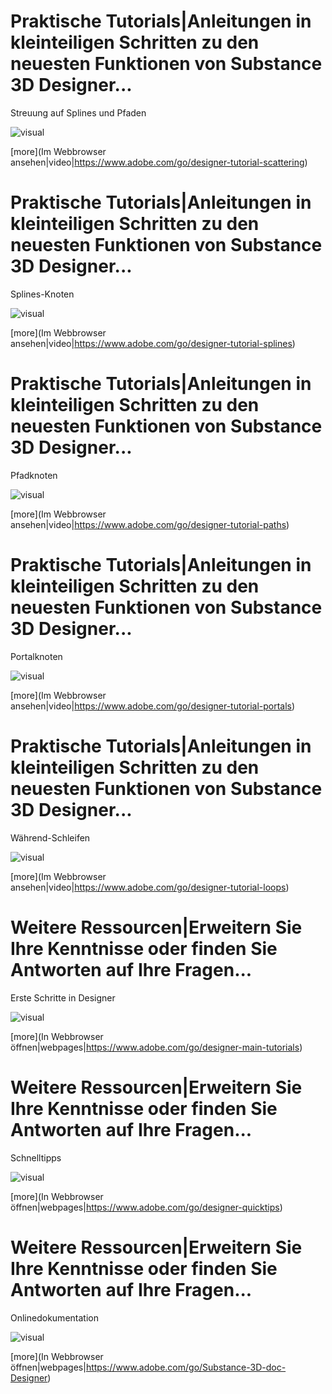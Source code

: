 <!--Entry format-->
<!--
# Section name|Section description
Element description
![visual]([image file])
[more](link text|icon|url)
-->

# Praktische Tutorials|Anleitungen in kleinteiligen Schritten zu den neuesten Funktionen von Substance 3D Designer...
Streuung auf Splines und Pfaden

![visual](tutorial5.png)

[more](Im Webbrowser ansehen|video|https://www.adobe.com/go/designer-tutorial-scattering)

# Praktische Tutorials|Anleitungen in kleinteiligen Schritten zu den neuesten Funktionen von Substance 3D Designer...
Splines-Knoten

![visual](tutorial1.png)

[more](Im Webbrowser ansehen|video|https://www.adobe.com/go/designer-tutorial-splines)

# Praktische Tutorials|Anleitungen in kleinteiligen Schritten zu den neuesten Funktionen von Substance 3D Designer...
Pfadknoten

![visual](tutorial2.png)

[more](Im Webbrowser ansehen|video|https://www.adobe.com/go/designer-tutorial-paths)

# Praktische Tutorials|Anleitungen in kleinteiligen Schritten zu den neuesten Funktionen von Substance 3D Designer...
Portalknoten

![visual](tutorial3.png)

[more](Im Webbrowser ansehen|video|https://www.adobe.com/go/designer-tutorial-portals)

# Praktische Tutorials|Anleitungen in kleinteiligen Schritten zu den neuesten Funktionen von Substance 3D Designer...
Während-Schleifen

![visual](tutorial4.png)

[more](Im Webbrowser ansehen|video|https://www.adobe.com/go/designer-tutorial-loops)


# Weitere Ressourcen|Erweitern Sie Ihre Kenntnisse oder finden Sie Antworten auf Ihre Fragen...
Erste Schritte in Designer

![visual](resource1.png)

[more](In Webbrowser öffnen|webpages|https://www.adobe.com/go/designer-main-tutorials)

# Weitere Ressourcen|Erweitern Sie Ihre Kenntnisse oder finden Sie Antworten auf Ihre Fragen...
Schnelltipps

![visual](resource2.png)

[more](In Webbrowser öffnen|webpages|https://www.adobe.com/go/designer-quicktips)

# Weitere Ressourcen|Erweitern Sie Ihre Kenntnisse oder finden Sie Antworten auf Ihre Fragen...
Onlinedokumentation

![visual](resource3.png)

[more](In Webbrowser öffnen|webpages|https://www.adobe.com/go/Substance-3D-doc-Designer)